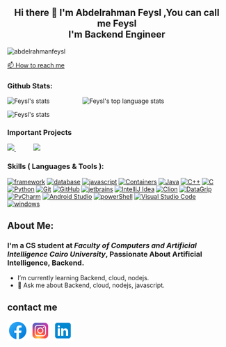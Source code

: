 <h2 align="center">Hi there 👋 I'm Abdelrahman Feysl ,You can call me Feysl<br /> I'm Backend Engineer </h3>

<p align="left"> <img src="https://komarev.com/ghpvc/?username=abdelrahmanfeysl&label=Profile%20views&color=informational&style=plastic" alt="abdelrahmanfeysl" /> </p> 

[📫 How to reach me](#contact-me)


<!-- Github Stats -->

### Github Stats:
<!--
            &nbsp; -> space
            &emsp; -> 4x(&nbsp;)
-->
<p align="left">
    <img height="165" src="https://github-readme-stats.vercel.app/api?username=abdelrahmanfeysl&count_private=true&include_all_commits=true&theme=tokyonight" alt="Feysl's stats" /> &emsp;&emsp;&emsp;&emsp;&nbsp;&nbsp;&nbsp;
    <img src="https://github-readme-stats.vercel.app/api/top-langs/?username=abdelrahmanfeysl&layout=compact&theme=tokyonight" alt="Feysl's top language stats" />
</p>

<p align="left">
    <img src="https://github-profile-trophy.vercel.app/?username=abdelrahmanfeysl&theme=darkhub&margin-w=15&margin-h=15&column=8&v=2" alt="Feysl's stats" />
</p>

<!-- Github Stats -->

<!-- Important Projects -->

### Important Projects
<p align="left">
<a href="https://github.com/abdelrahmanfeysl/angularApp">
  <img src="https://github-readme-stats.vercel.app/api/pin/?username=abdelrahmanfeysl&repo=angularApp&layout=compact&theme=tokyonight" />
</a>
            &emsp;&emsp;&nbsp;&nbsp;
<a href="https://github.com/abdelrahmanfeysl/weather-App">
  <img  src="https://github-readme-stats.vercel.app/api/pin/?username=abdelrahmanfeysl&repo=weather-App&layout=compact&theme=tokyonight" />
</a>
            
</p>

<!-- Important Projects -->

### Skills ( Languages & Tools ):
[![framework](https://img.shields.io/badge/framework-nodejs-05122A?style=plastic&logo=javascript&color=informational)](https://nodejs.org/en/)
[![database](https://img.shields.io/badge/database-MongoDB-05122A?style=plastic&logo=MongoDB&color=informational)](https://www.mongodb.com/)
[![javascript](https://img.shields.io/badge/language-javascript-05122A?style=plastic&logo=javascript&color=informational)](https://www.javascript.com/)
[![Containers](https://img.shields.io/badge/Containers-Docker-05122A?style=plastic&logo=docker&color=informational)](https://www.docker.com/)
[![Java](https://img.shields.io/badge/language-Java-05122A?style=plastic&logo=Java&color=informational)](https://www.java.com/en/)
[![C++](https://img.shields.io/badge/language-C++-05122A?style=plastic&logo=c%2B%2B&color=informational)](https://www.cprogramming.com/)
[![C](https://img.shields.io/badge/language-C-05122A?style=plastic&logo=c&color=informational)](https://www.cprogramming.com/)
[![Python](https://img.shields.io/badge/language-Python-05122A?style=plastic&logo=python&color=informational)](https://www.python.org/)
[![Git](https://img.shields.io/badge/git-Git-05122A?style=plastic&logo=git&color=informational)](https://git-scm.com/)
[![GitHub](https://img.shields.io/badge/tool-GitHub-05122A?style=plastic&logo=github&&color=informational)](https://github.com/)
[![jetbrains](https://img.shields.io/badge/jetbrains-jetbrains-05122A?style=plastic&logo=jetbrains&color=informational)](https://www.jetbrains.com/)
[![IntelliJ Idea](https://img.shields.io/badge/jetbrains-IntelliJ%20Idea-05122A?style=plastic&logo=intellij-idea&color=informational)](https://www.jetbrains.com/idea/)
[![Clion](https://img.shields.io/badge/jetbrains-CLion-05122A?style=plastic&logo=clion&color=informational)](https://www.jetbrains.com/clion/)
[![DataGrip](https://img.shields.io/badge/jetbrains-DataGrip-05122A?style=plastic&logo=datagrip&color=informational)](https://www.jetbrains.com/datagrip/)
[![PyCharm](https://img.shields.io/badge/jetbrains-pycharm-05122A?style=plastic&logo=pycharm&color=informational)](https://www.jetbrains.com/pycharm/)
[![Android Studio](https://img.shields.io/badge/tool-Android%20Studio-05122A?style=plastic&logo=android-studio&color=informational)](https://developer.android.com/studio)
[![powerShell](https://img.shields.io/badge/Shell-powerShell-05122A?style=plastic&logo=powerShell&color=informational)](https://docs.microsoft.com/en-us/powershell/)
[![Visual Studio Code](https://img.shields.io/badge/tool-Visual%20Studio%20Code-05122A?style=plastic&logo=visual-studio-code&color=informational)](https://code.visualstudio.com/)
[![windows](https://img.shields.io/badge/OS-windows-05122A?style=plastic&logo=windows&logoColor=informational&color=informational)](https://www.microsoft.com/en-us/windows)

## About Me:

### I'm a CS student at *Faculty of Computers and Artificial Intelligence Cairo University*, Passionate About Artificial Intelligence, Backend. 
* I’m currently learning Backend, cloud, nodejs.
* 💬 Ask me about Backend, cloud, nodejs, javascript.


## contact me

[![facebook](/Images/facebook-new.png)](https://www.facebook.com/abdo.feysl)
[![instagram](/Images/instagram-new.png)](https://www.instagram.com/abdelrahman_feysl/)
[![linkedin](/Images/linkedin.png)](https://www.linkedin.com/in/abdelrahman-feysl-4ab758213/)




